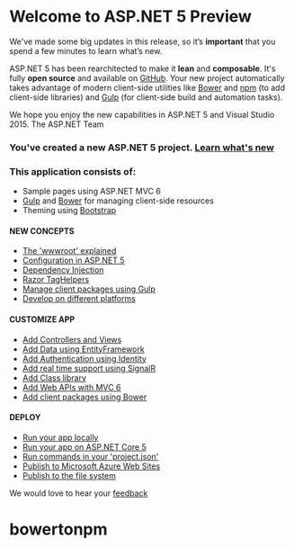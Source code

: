 # Welcome to ASP.NET 5 Preview

We've made some big updates in this release, so it’s **important** that you spend a few minutes to learn what’s new.

ASP.NET 5 has been rearchitected to make it **lean** and **composable**. It's fully **open source** and available on [GitHub](https://go.microsoft.com/fwlink/?LinkID=517854&WT.mc_id=dotnet-0000-shboyer).
Your new project automatically takes advantage of modern client-side utilities like [Bower](https://go.microsoft.com/fwlink/?LinkId=518004&WT.mc_id=dotnet-0000-shboyer) and [npm](https://go.microsoft.com/fwlink/?LinkId=518005&WT.mc_id=dotnet-0000-shboyer) (to add client-side libraries) and [Gulp](https://go.microsoft.com/fwlink/?LinkId=518007&WT.mc_id=dotnet-0000-shboyer) (for client-side build and automation tasks).

We hope you enjoy the new capabilities in ASP.NET 5 and Visual Studio 2015.
The ASP.NET Team

### You've created a new ASP.NET 5 project. [Learn what's new](https://go.microsoft.com/fwlink/?LinkId=518016&WT.mc_id=dotnet-0000-shboyer)

### This application consists of:
* Sample pages using ASP.NET MVC 6
* [Gulp](https://go.microsoft.com/fwlink/?LinkId=518007&WT.mc_id=dotnet-0000-shboyer) and [Bower](https://go.microsoft.com/fwlink/?LinkId=518004&WT.mc_id=dotnet-0000-shboyer) for managing client-side resources
* Theming using [Bootstrap](https://go.microsoft.com/fwlink/?LinkID=398939&WT.mc_id=dotnet-0000-shboyer)

#### NEW CONCEPTS
* [The 'wwwroot' explained](https://go.microsoft.com/fwlink/?LinkId=518008&WT.mc_id=dotnet-0000-shboyer)
* [Configuration in ASP.NET 5](https://go.microsoft.com/fwlink/?LinkId=518012&WT.mc_id=dotnet-0000-shboyer)
* [Dependency Injection](https://go.microsoft.com/fwlink/?LinkId=518013&WT.mc_id=dotnet-0000-shboyer)
* [Razor TagHelpers](https://go.microsoft.com/fwlink/?LinkId=518014&WT.mc_id=dotnet-0000-shboyer)
* [Manage client packages using Gulp](https://go.microsoft.com/fwlink/?LinkID=517849&WT.mc_id=dotnet-0000-shboyer)
* [Develop on different platforms](https://go.microsoft.com/fwlink/?LinkID=517850&WT.mc_id=dotnet-0000-shboyer)

#### CUSTOMIZE APP
* [Add Controllers and Views](https://go.microsoft.com/fwlink/?LinkID=398600&WT.mc_id=dotnet-0000-shboyer)
* [Add Data using EntityFramework](https://go.microsoft.com/fwlink/?LinkID=398602&WT.mc_id=dotnet-0000-shboyer)
* [Add Authentication using Identity](https://go.microsoft.com/fwlink/?LinkID=398603&WT.mc_id=dotnet-0000-shboyer)
* [Add real time support using SignalR](https://go.microsoft.com/fwlink/?LinkID=398606&WT.mc_id=dotnet-0000-shboyer)
* [Add Class library](https://go.microsoft.com/fwlink/?LinkID=398604&WT.mc_id=dotnet-0000-shboyer)
* [Add Web APIs with MVC 6](https://go.microsoft.com/fwlink/?LinkId=518009&WT.mc_id=dotnet-0000-shboyer)
* [Add client packages using Bower](https://go.microsoft.com/fwlink/?LinkID=517848&WT.mc_id=dotnet-0000-shboyer)

#### DEPLOY
* [Run your app locally](https://go.microsoft.com/fwlink/?LinkID=517851&WT.mc_id=dotnet-0000-shboyer)
* [Run your app on ASP.NET Core 5](https://go.microsoft.com/fwlink/?LinkID=517852&WT.mc_id=dotnet-0000-shboyer)
* [Run commands in your 'project.json'](https://go.microsoft.com/fwlink/?LinkID=517853&WT.mc_id=dotnet-0000-shboyer)
* [Publish to Microsoft Azure Web Sites](https://go.microsoft.com/fwlink/?LinkID=398609&WT.mc_id=dotnet-0000-shboyer)
* [Publish to the file system](https://go.microsoft.com/fwlink/?LinkId=518019&WT.mc_id=dotnet-0000-shboyer)

We would love to hear your [feedback](https://go.microsoft.com/fwlink/?LinkId=518015&WT.mc_id=dotnet-0000-shboyer)
#  bowertonpm
